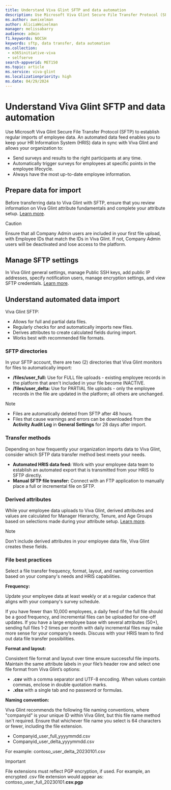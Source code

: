 ```yaml
---
title: Understand Viva Glint SFTP and data automation
description: Use Microsoft Viva Glint Secure File Transfer Protocol (SFTP) to establish regular imports of employee data.
ms.author: aweixelman
author: AliciaWeixelman
manager: melissabarry
audience: admin
f1.keywords: NOCSH
keywords: sftp, data transfer, data automation
ms.collection: 
 - m365initiative-viva
 - selfserve
search-appverid: MET150
ms.topic: article
ms.service: viva-glint
ms.localizationpriority: high
ms.date: 04/29/2024
---
```


# Understand Viva Glint SFTP and data automation

Use Microsoft Viva Glint Secure File Transfer Protocol (SFTP) to establish regular imports of employee data. An automated data feed enables you to keep your HR Information System (HRIS) data in sync with Viva Glint and allows your organization to:

- Send surveys and results to the right participants at any time.
- Automatically trigger surveys for employees at specific points in the employee lifecycle.
- Always have the most up-to-date employee information.

## Prepare data for import

Before transferring data to Viva Glint with SFTP, ensure that you review information on Viva Glint attribute fundamentals and complete your attribute setup. [Learn more](https://go.microsoft.com/fwlink/?linkid=2240826).

> [!CAUTION]
> Ensure that all Company Admin users are included in your first file upload, with Employee IDs that match the IDs in Viva Glint. If not, Company Admin users will be deactivated and lose access to the platform.

## Manage SFTP settings

In Viva Glint general settings, manage Public SSH keys, add public IP addresses, specify notification users, manage encryption settings, and view SFTP credentials. [Learn more](https://go.microsoft.com/fwlink/?linkid=2247430).

## Understand automated data import

Viva Glint SFTP: 

- Allows for full and partial data files.
- Regularly checks for and automatically imports new files.
- Derives attributes to create calculated fields during import.
- Works best with recommended file formats.

### SFTP directories

In your SFTP account, there are two (2) directories that Viva Glint monitors for files to automatically import:

- **/files/user_full:** Use for FULL file uploads - existing employee records in the platform that aren't included in your file become INACTIVE.
- **/files/user_delta:** Use for PARTIAL file uploads - only the employee records in the file are updated in the platform; all others are unchanged.

> [!NOTE]
> - Files are automatically deleted from SFTP after 48 hours.
> - Files that cause warnings and errors can be downloaded from the **Activity Audit Log** in **General Settings** for 28 days after import.

### Transfer methods

Depending on how frequently your organization imports data to Viva Glint, consider which SFTP data transfer method best meets your needs.

- **Automated HRIS data feed:** Work with your employee data team to establish an automated export that is transmitted from your HRIS to SFTP directly.
- **Manual SFTP file transfer:** Connect with an FTP application to manually place a full or incremental file on SFTP.

### Derived attributes

While your employee data uploads to Viva Glint, derived attributes and values are calculated for Manager Hierarchy, Tenure, and Age Groups based on selections made during your attribute setup. [Learn more](send-employee-attributes.md).

> [!NOTE]
> Don’t include derived attributes in your employee data file, Viva Glint creates these fields.

### File best practices

Select a file transfer frequency, format, layout, and naming convention based on your company's needs and HRIS capabilities.

**Frequency:**

Update your employee data at least weekly or at a regular cadence that aligns with your company's survey schedule.  

If you have fewer than 10,000 employees, a daily feed of the full file should be a good frequency, and incremental files can be uploaded for one-off updates. If you have a large employee base with several attributes (50+), sending full files 1-2 times per month with daily incremental files may make more sense for your company’s needs. Discuss with your HRIS team to find out data file transfer possibilities.

**Format and layout:**

Consistent file format and layout over time ensure successful file imports. Maintain the same attribute labels in your file’s header row and select one file format from Viva Glint’s options:

- **.csv** with a comma separator and UTF-8 encoding. When values contain commas, enclose in double quotation marks.
- **.xlsx** with a single tab and no password or formulas.

**Naming convention:**

Viva Glint recommends the following file naming conventions, where "companyid" is your unique ID within Viva Glint, but this file name method isn't required. Ensure that whichever file name you select is 64 characters or fewer, including the file extension.

- Companyid_user_full_yyyymmdd.csv
- Companyid_user_delta_yyyymmdd.csv

For example: contoso_user_delta_20230101.csv

> [!IMPORTANT]
> File extensions must reflect PGP encryption, if used. For example, an encrypted .csv file extension would appear as: contoso_user_full_20230101.**csv.pgp**
